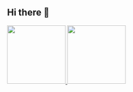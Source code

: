 ## Hi there 👋

<a href="https://github.com/anuraghazra/github-readme-stats">
  <img align="" height="137px" align="center" src="https://github-readme-stats.vercel.app/api?username=Ringo1225&show_icons=true&rank_icon=github" />
</a>
<a href="https://github.com/anuraghazra/convoychat">
  <img align="" height="137px" align="center" src="https://github-readme-stats.vercel.app/api/top-langs/?username=Ringo1225&layout=donut" />
</a>


<!--
**Ringo1225/Ringo1225** is a ✨ _special_ ✨ repository because its `README.md` (this file) appears on your GitHub profile.

Here are some ideas to get you started:

- 🔭 I’m currently working on ...
- 🌱 I’m currently learning ...
- 👯 I’m looking to collaborate on ...
- 🤔 I’m looking for help with ...
- 💬 Ask me about ...
- 📫 How to reach me: ...
- 😄 Pronouns: ...
- ⚡ Fun fact: ...
-->

